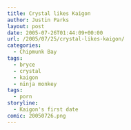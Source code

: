 ```yaml
---
title: Crystal likes Kaigon
author: Justin Parks
layout: post
date: 2005-07-26T01:44:09+00:00
url: /2005/07/25/crystal-likes-kaigon/
categories:
  - Chipmunk Bay
tags:
  - bryce
  - crystal
  - kaigon
  - ninja monkey
tags:
  - porn
storyline:
  - Kaigon's first date
comic: 20050726.png 
---
```

